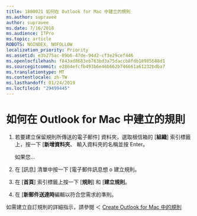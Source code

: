 ```yaml
---
title: 1800021 如何在 Outlook for Mac 中建立的規則
ms.author: supravee
author: supravee
ms.date: 7/16/2018
ms.audience: ITPro
ms.topic: article
ROBOTS: NOINDEX, NOFOLLOW
localization_priority: Priority
ms.assetid: e3b275ac-09b6-47de-94d2-cf3e29cef446
ms.openlocfilehash: f843ad8683eb763bd3a75daccb8fdb18985688d1
ms.sourcegitcommit: e2864efcfb493b6e46b662b746661a61232bdba7
ms.translationtype: MT
ms.contentlocale: zh-TW
ms.lasthandoff: 01/24/2019
ms.locfileid: "29499445"
---
```

# <a name="how-to-create-a-rule-in-outlook-for-mac"></a>如何在 Outlook for Mac 中建立的規則

1. 若要建立保留規則所傳送的電子郵件] 資料夾，選取根信箱的 [**組織**] 索引標籤上，按一下 [**新增資料夾**、 輸入資料夾的名稱並按 Enter。
    
    如果您... 
    
2. 在 [訊息] 清單中按一下 [電子郵件訊息想 o 建立規則。
    
3. 在 [**首頁**] 索引標籤上按一下 [**規則**] 和 [**建立規則**。
    
4. 在 [**新郵件送達時**編輯以符合您需求的準則。 
    
如需建立自訂規則的詳細指示，請參閱 ＜ [Create Outlook for Mac 中的規則](https://aka.ms/AA1uy0v)
  


